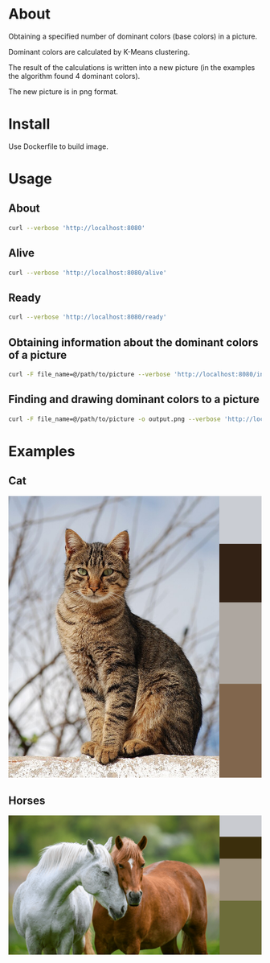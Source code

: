 # About

Obtaining a specified number of dominant colors (base colors) in a picture.

Dominant colors are calculated by K-Means clustering.

The result of the calculations is written into a new picture (in the examples the algorithm found 4 dominant colors).

The new picture is in png format.

# Install

Use Dockerfile to build image.

# Usage

## About

```bash
curl --verbose 'http://localhost:8080'
```

## Alive

```bash
curl --verbose 'http://localhost:8080/alive'
```

## Ready

```bash
curl --verbose 'http://localhost:8080/ready'
```

## Obtaining information about the dominant colors of a picture
```bash
curl -F file_name=@/path/to/picture --verbose 'http://localhost:8080/info?number_of_clusters=4&max_try_count=30' | json_pp
```

## Finding and drawing dominant colors to a picture
```bash
curl -F file_name=@/path/to/picture -o output.png --verbose 'http://localhost:8080/draw?number_of_clusters=4&max_try_count=30'
```

# Examples

## Cat
![Cat](images/cat.png "Cat")

## Horses
![Horses](images/horses.png "Horses")